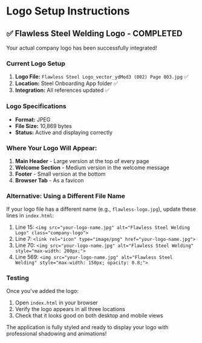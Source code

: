 # Logo Setup Instructions

## ✅ Flawless Steel Welding Logo - COMPLETED

Your actual company logo has been successfully integrated!

### Current Logo Setup
1. **Logo File:** `Flawless Steel Logo_vector_ydMod3 (002) Page 003.jpg` ✅
2. **Location:** Steel Onboarding App folder ✅
3. **Integration:** All references updated ✅

### Logo Specifications
- **Format:** JPEG
- **File Size:** 10,869 bytes
- **Status:** Active and displaying correctly

### Where Your Logo Will Appear:
1. **Main Header** - Large version at the top of every page
2. **Welcome Section** - Medium version in the welcome message
3. **Footer** - Small version at the bottom
4. **Browser Tab** - As a favicon

### Alternative: Using a Different File Name
If your logo file has a different name (e.g., `flawless-logo.jpg`), update these lines in `index.html`:

1. Line 15: `<img src="your-logo-name.jpg" alt="Flawless Steel Welding Logo" class="company-logo">`
2. Line 7: `<link rel="icon" type="image/png" href="your-logo-name.jpg">`
3. Line 70: `<img src="your-logo-name.jpg" alt="Flawless Steel Welding" style="max-width: 200px;">`
4. Line 569: `<img src="your-logo-name.jpg" alt="Flawless Steel Welding" style="max-width: 150px; opacity: 0.8;">`

### Testing
Once you've added the logo:
1. Open `index.html` in your browser
2. Verify the logo appears in all three locations
3. Check that it looks good on both desktop and mobile views

The application is fully styled and ready to display your logo with professional shadowing and animations!